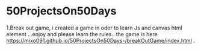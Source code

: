 # 50ProjectsOn50Days

1.Break out game, i created a game in oder to learn Js and canvas html element ...enjoy and please learn the rules..
the game is here https://mixo091.github.io/50ProjectsOn50Days-/breakOutGame/index.html .
